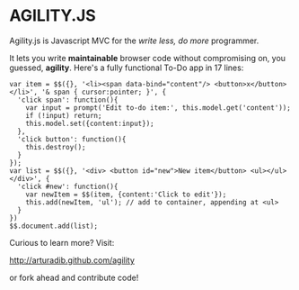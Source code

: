 # AGILITY.JS
Agility.js is Javascript MVC for the *write less, do more* programmer. 

It lets you write **maintainable** browser code without compromising on, you guessed, **agility**. Here's a fully functional To-Do app in 17 lines:

    var item = $$({}, '<li><span data-bind="content"/> <button>x</button></li>', '& span { cursor:pointer; }', {
      'click span': function(){
        var input = prompt('Edit to-do item:', this.model.get('content'));
        if (!input) return;
        this.model.set({content:input});
      },
      'click button': function(){
        this.destroy();
      }
    });
    var list = $$({}, '<div> <button id="new">New item</button> <ul></ul> </div>', {
      'click #new': function(){
        var newItem = $$(item, {content:'Click to edit'});
        this.add(newItem, 'ul'); // add to container, appending at <ul>
      }
    })    
    $$.document.add(list);

Curious to learn more? Visit:

http://arturadib.github.com/agility

or fork ahead and contribute code!
